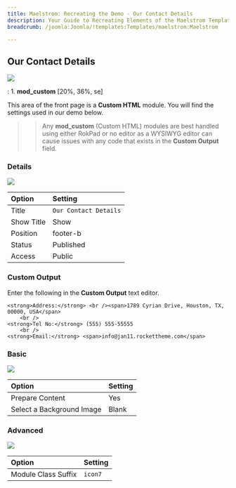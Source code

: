 ```yaml
---
title: Maelstrom: Recreating the Demo - Our Contact Details
description: Your Guide to Recreating Elements of the Maelstrom Template for Joomla
breadcrumb: /joomla:Joomla/!templates:Templates/maelstrom:Maelstrom

---
```


Our Contact Details
-----

![][demo]

:   1. **mod_custom** [20%, 36%, se]

This area of the front page is a **Custom HTML** module. You will find the settings used in our demo below.

>> Any **mod_custom** (Custom HTML) modules are best handled using either RokPad or no editor as a WYSIWYG editor can cause issues with any code that exists in the **Custom Output** field.

### Details

![][demo2]

| Option     | Setting               |  
| :--------- | :-------------------- |  
| Title      | `Our Contact Details` |  
| Show Title | Show                  |  
| Position   | footer-b              |  
| Status     | Published             |  
| Access     | Public                |  

### Custom Output

Enter the following in the **Custom Output** text editor.

~~~
<strong>Address:</strong> <br /><span>1789 Cyrian Drive, Houston, TX, 00000, USA</span>
    <br />
<strong>Tel No:</strong> (555) 555-55555
    <br />
<strong>Email:</strong> <span>info@jan11.rockettheme.com</span>
~~~

### Basic

![][demo3]

| Option                    | Setting |  
| :------------------------ | :------ |  
| Prepare Content           | Yes     |  
| Select a Background Image | Blank   |

### Advanced

![][demo4]

| Option              | Setting |  
| :------------------ | :------ |  
| Module Class Suffix | `icon7` |  

[demo]: assets/demo_8.jpeg
[demo2]: assets/demo_9a.jpeg
[demo3]: assets/demo_9b.jpeg
[demo4]: assets/demo_9c.jpeg
